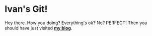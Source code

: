 # Ivan's Git!

Hey there. How you doing?
Everything's ok? No? PERFECT!
Then you should have just visited <strong><a href="https://ivancristina.github.io/">my blog</a></strong>.
